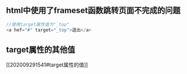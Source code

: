 ## html中使用了frameset函数跳转页面不完成的问题
```php
//使用target属性值为"_top"
<a hef="#" target="_top">退出</a>
```

## target属性的其他值
[[202009291541#target属性的值]]